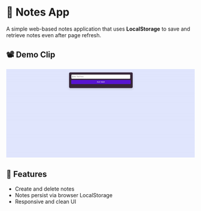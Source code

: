 
# 📝 Notes App

A simple web-based notes application that uses **LocalStorage** to save and retrieve notes even after page refresh.

## 📽️ Demo Clip

<img src="output.gif">

## 🌟 Features

- Create and delete notes
- Notes persist via browser LocalStorage
- Responsive and clean UI
